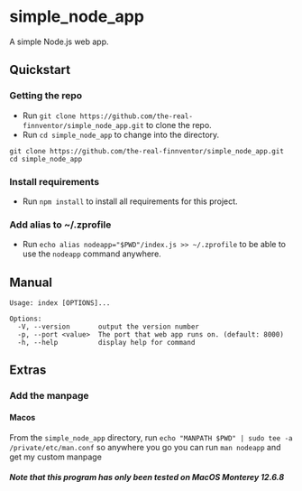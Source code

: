 # simple_node_app

A simple Node.js web app.

## Quickstart

### Getting the repo

-   Run
    `git clone https://github.com/the-real-finnventor/simple_node_app.git`
    to clone the repo.
-   Run
    `cd simple_node_app`
    to change into the directory.

```
git clone https://github.com/the-real-finnventor/simple_node_app.git
cd simple_node_app
```

### Install requirements

-   Run
    `npm install`
    to install all requirements for this project.

### Add alias to ~/.zprofile

-   Run
    `echo alias nodeapp="$PWD"/index.js >> ~/.zprofile`
    to be able to use the `nodeapp` command anywhere.

## Manual

```
Usage: index [OPTIONS]...

Options:
  -V, --version       output the version number
  -p, --port <value>  The port that web app runs on. (default: 8000)
  -h, --help          display help for command
```

## Extras

### Add the manpage

#### Macos

From the `simple_node_app` directory, run
`echo "MANPATH $PWD" | sudo tee -a /private/etc/man.conf`
so anywhere you go you can run
`man nodeapp`
and get my custom manpage

##### Note that this program has only been tested on MacOS Monterey 12.6.8
